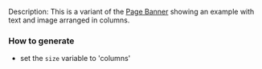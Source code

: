 Description: This is a variant of the [Page Banner](./?p=organisms-page-banner) showing an example with text and image arranged in columns.

### How to generate
* set the `size` variable to 'columns'


